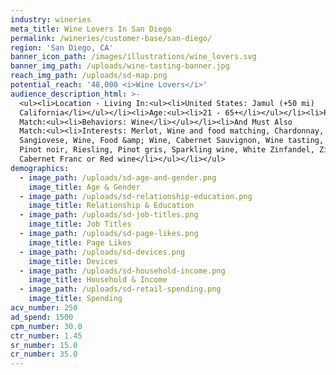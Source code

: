 ```yaml
---
industry: wineries
meta_title: Wine Lovers In San Diego
permalink: /wineries/customer-base/san-diego/
region: 'San Diego, CA'
banner_icon_path: /images/illustrations/wine_lovers.svg
banner_img_path: /uploads/wine-tasting-banner.jpg
reach_img_path: /uploads/sd-map.png
potential_reach: '48,000 <i>Wine Lovers</i>'
audience_description_html: >-
  <ul><li>Location - Living In:<ul><li>United States: Jamul (+50 mi)
  California</li></ul></li><li>Age:<ul><li>21 - 65+</li></ul></li><li>People Who
  Match:<ul><li>Behaviors: Wine</li></ul></li><li>And Must Also
  Match:<ul><li>Interests: Merlot, Wine and food matching, Chardonnay,
  Sangiovese, Wine, Food &amp; Wine, Cabernet Sauvignon, Wine tasting, Winery,
  Pinot noir, Riesling, Pinot gris, Sparkling wine, White Zinfandel, Zinfandel,
  Cabernet Franc or Red wine</li></ul></li></ul>
demographics:
  - image_path: /uploads/sd-age-and-gender.png
    image_title: Age & Gender
  - image_path: /uploads/sd-relationship-education.png
    image_title: Relationship & Education
  - image_path: /uploads/sd-job-titles.png
    image_title: Job Titles
  - image_path: /uploads/sd-page-likes.png
    image_title: Page Likes
  - image_path: /uploads/sd-devices.png
    image_title: Devices
  - image_path: /uploads/sd-household-income.png
    image_title: Household & Income
  - image_path: /uploads/sd-retail-spending.png
    image_title: Spending
acv_number: 250
ad_spend: 1500
cpm_number: 30.0
ctr_number: 1.45
sr_number: 15.0
cr_number: 35.0
---
```



